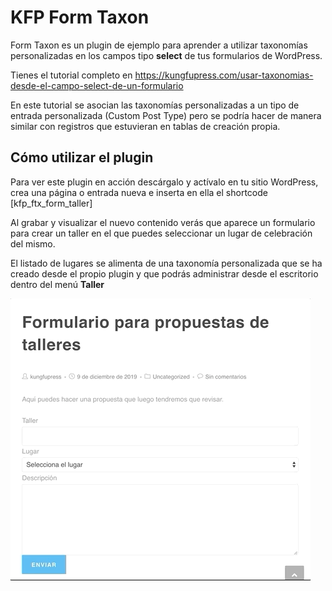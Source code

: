 # KFP Form Taxon

Form Taxon es un plugin de ejemplo para aprender a utilizar taxonomías 
personalizadas en los campos tipo **select** de tus formularios de WordPress.

Tienes el tutorial completo en https://kungfupress.com/usar-taxonomias-desde-el-campo-select-de-un-formulario

En este tutorial se asocian las taxonomías personalizadas a un tipo de entrada 
personalizada (Custom Post Type) pero se podría hacer de manera similar con registros
que estuvieran en tablas de creación propia.

## Cómo utilizar el plugin

Para ver este plugin en acción descárgalo y actívalo en tu sitio WordPress, 
crea una página o entrada nueva e inserta en ella el shortcode [kfp_ftx_form_taller]

Al grabar y visualizar el nuevo contenido verás que aparece un formulario para 
crear un taller en el que puedes seleccionar un lugar de celebración del mismo. 

El listado de lugares se alimenta de una taxonomía personalizada que se ha creado 
desde el propio plugin y que podrás administrar desde el escritorio dentro del 
menú **Taller**

![Captura de pantalla animada del formulario](assets/img/formulario-lugares.gif)